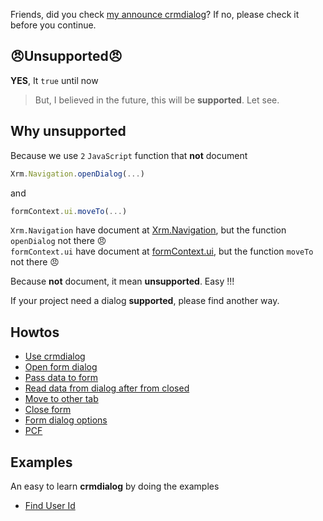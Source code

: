 Friends, did you check [my announce crmdialog](https://www.phuocle.net/post/2020-06-14-crmdialog/)? If no, please check it before you continue.

## 😠Unsupported😠

**YES**, It ```true``` until now

>But, I believed in the future, this will be **supported**. Let see.

## Why unsupported

Because we use ```2``` ```JavaScript``` function that **not** document

```js
Xrm.Navigation.openDialog(...)
```

and

```js
formContext.ui.moveTo(...)
```

```Xrm.Navigation``` have document at [Xrm.Navigation](https://docs.microsoft.com/en-us/powerapps/developer/model-driven-apps/clientapi/reference/xrm-navigation), but the function ```openDialog``` not there 😠\
```formContext.ui``` have document at [formContext.ui](https://docs.microsoft.com/en-us/powerapps/developer/model-driven-apps/clientapi/reference/formcontext-ui), but the function ```moveTo``` not there  😠

Because **not** document, it mean **unsupported**. Easy !!!

If your project need a dialog **supported**, please find another way.

## Howtos

- [Use crmdialog](docs)
- [Open form dialog](docs/others/OpenFormDialog)
- [Pass data to form](docs/others/PassDataToForm)
- [Read data from dialog after from closed](docs/others/ReadDataAfterFormClosed)
- [Move to other tab](docs/others/MoveToOtherTab)
- [Close form](docs/others/CloseForm)
- [Form dialog options](docs/others/FormDialogOptions)
- [PCF](docs/others/PCF)

## Examples

An easy to learn **crmdialog** by doing the examples

- [Find User Id](examples/example01)
